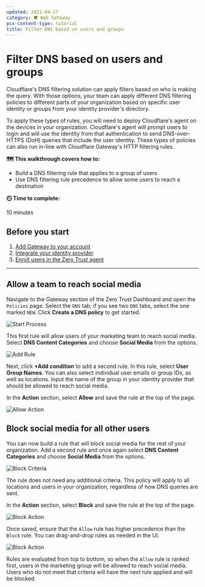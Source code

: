 ```yaml
---
updated: 2021-04-27
category: 🛡️ Web Gateway
pcx-content-type: tutorial
title: Filter DNS based on users and groups
---
```


# Filter DNS based on users and groups

Cloudflare's DNS filtering solution can apply filters based on who is making the query. With those options, your team can apply different DNS filtering policies to different parts of your organization based on specific user identity or groups from your identity provider's directory.

To apply these types of rules, you will need to deploy Cloudflare's agent on the devices in your organization. Cloudflare's agent will prompt users to login and will use the identity from that authentication to send DNS-over-HTTPS (DoH) queries that include the user identity. These types of policies can also run in-line with Cloudflare Gateway's HTTP filtering rules.

**🗺️ This walkthrough covers how to:**

*   Build a DNS filtering rule that applies to a group of users
*   Use DNS filtering rule precedence to allow some users to reach a destination

**⏲️ Time to complete:**

10 minutes

## Before you start

1.  [Add Gateway to your account](/cloudflare-one/setup/)
2.  [Integrate your identity provider](/cloudflare-one/identity/idp-integration/)
3.  [Enroll users in the Zero Trust agent](/cloudflare-one/connections/connect-devices/warp/)

***

## Allow a team to reach social media

Navigate to the Gateway section of the Zero Trust Dashboard and open the `Policies` page. Select the `DNS` tab; if you see two `DNS` tabs, select the one marked `NEW`. Click **Create a DNS policy** to get started.

![Start Process](/cloudflare-one/static/secure-web-gateway/id-dns/start-policy.png)

This first rule will allow users of your marketing team to reach social media. Select **DNS Content Categories** and choose **Social Media** from the options.

![Add Rule](/cloudflare-one/static/secure-web-gateway/id-dns/add-second-rule.png)

Next, click **+Add condition** to add a second rule. In this rule, select **User Group Names**. You can also select individual user emails or group IDs, as well as locations. Input the name of the group in your identity provider that should be allowed to reach social media.

In the **Action** section, select **Allow** and save the rule at the top of the page.

![Allow Action](/cloudflare-one/static/secure-web-gateway/id-dns/allow-action.png)

## Block social media for all other users

You can now build a rule that will block social media for the rest of your organization. Add a second rule and once again select **DNS Content Categories** and choose **Social Media** from the options.

![Block Criteria](/cloudflare-one/static/secure-web-gateway/id-dns/add-first-rule.png)

The rule does not need any additional criteria. This policy will apply to all locations and users in your organization, regardless of how DNS queries are sent.

In the **Action** section, select **Block** and save the rule at the top of the page.

![Block Action](/cloudflare-one/static/secure-web-gateway/id-dns/block-action.png)

Once saved, ensure that the `Allow` rule has higher precedence than the `Block` rule. You can drag-and-drop rules as needed in the UI.

![Block Action](/cloudflare-one/static/secure-web-gateway/id-dns/rule-order.png)

Rules are evaluated from top to bottom, so when the `Allow` rule is ranked first, users in the marketing group will be allowed to reach social media. Users who do not meet that criteria will have the next rule applied and will be blocked.
